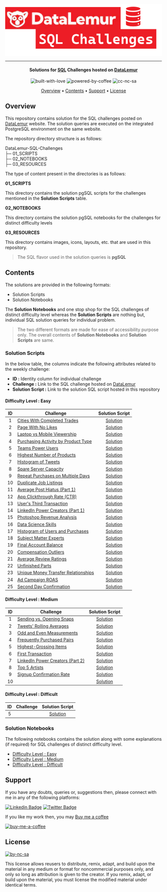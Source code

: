![Project Logo][project_logo]

---

<h4 align="center">Solutions for <a href="" target="_blank">SQL</a> Challenges hosted on <a href="https://datalemur.com/" target="_blank">DataLemur</a> </h4>

<p align='center'>
<img src="https://i.ibb.co/KxfMMsP/built-with-love.png" alt="built-with-love" border="0">
<img src="https://i.ibb.co/MBDK1Pk/powered-by-coffee.png" alt="powered-by-coffee" border="0">
<img src="https://i.ibb.co/CtGqhQH/cc-nc-sa.png" alt="cc-nc-sa" border="0">
</p>

<p align="center">
  <a href="#overview">Overview</a> •
  <a href="#contents">Contents</a> •
  <a href="#support">Support</a> •
  <a href="#license">License</a>
</p>

## Overview

This repository contains solution for the SQL challenges posted on [DataLemur][website_link] website. The solution queries are executed on the integrated PostgreSQL environment on the same website.

The repository directory structure is as follows:

DataLemur-SQL-Challenges<br>
├─ 01_SCRIPTS<br>
├─ 02_NOTEBOOKS<br>
├─ 03_RESOURCES<br>

The type of content present in the directories is as follows:

**01_SCRIPTS**

This directory contains the solution pgSQL scripts for the challenges mentioned in the **Solution Scripts** table.

**02_NOTEBOOKS**

This directory contains the solution pgSQL notebooks for the challenges for distinct difficulty levels

**03_RESOURCES**

This directory contains images, icons, layouts, etc. that are used in this repository.

> The SQL flavor used in the solution queries is **pgSQL**

## Contents

The solutions are provided in the following formats:

- Solution Scripts
- Solution Notebooks

The **Solution Notebooks** and one stop shop for the SQL challenges of distinct difficulty level whereas the **Solution Scripts** are nothing but, individual SQL solution queries for individual problem.

> The two different formats are made for ease of accessibility purpose only. The overall contents of **Solution Notebooks** and **Solution Scripts** are same.

### Solution Scripts

In the below table, the columns indicate the following attributes related to the weekly challenge:

- **ID :** Identity column for individual challenge
- **Challenge :** Link to the SQL challenge hosted on [DataLemur][website_link]
- **Solution Script :** Link to the solution SQL script hosted in this repository

#### Difficulty Level : Easy

| ID | Challenge | Solution Script |
|:------:|------------|:---------:|
| 1 | [Cities With Completed Trades](https://datalemur.com/questions/completed-trades) | [Solution](01_SCRIPTS/01_easy_robinhood_cities_with_completed_trades.sql)
| 2 | [Page With No Likes](https://datalemur.com/questions/sql-page-with-no-likes) | [Solution](01_SCRIPTS/02_easy_facebook_page_with_no_likes.sql)
| 3 | [Laptop vs Mobile Viewership](https://datalemur.com/questions/laptop-mobile-viewership) | [Solution](01_SCRIPTS/03_easy_nyt_laptop_vs_mobile_viewership.sql)
| 4 | [Purchasing Activity by Product Type](https://datalemur.com/questions/sql-purchasing-activity) | [Solution](01_SCRIPTS/04_easy_amazon_purchasing_activity_by_product_type.sql)
| 5 | [Teams Power Users](https://datalemur.com/questions/teams-power-users) | [Solution](01_SCRIPTS/05_easy_microsoft_teams_power_users.sql)
| 6 | [Highest Number of Products](https://datalemur.com/questions/sql-highest-products) | [Solution](01_SCRIPTS/06_easy_ebay_highest_number_of_products.sql)
| 7 | [Histogram of Tweets](https://datalemur.com/questions/sql-histogram-tweets) | [Solution](01_SCRIPTS/07_easy_twitter_histogram_of_tweets.sql)
| 8 | [Spare Server Capacity](https://datalemur.com/questions/sql-spare-server-capacity) | [Solution](01_SCRIPTS/08_easy_microsoft_spare_server_capacity.sql)
| 9 | [Repeat Purchases on Multiple Days](https://datalemur.com/questions/sql-repeat-purchases) | [Solution](01_SCRIPTS/09_easy_stitchfix_repeat_purchases_on_multiple_days.sql)
| 10 | [Duplicate Job Listings](https://datalemur.com/questions/duplicate-job-listings) | [Solution](01_SCRIPTS/10_easy_linkedin_duplicate_job_listings.sql)
| 11 | [Average Post Hiatus (Part 1)](https://datalemur.com/questions/sql-average-post-hiatus-1) | [Solution](01_SCRIPTS/11_easy_facebook_average_post_hiatus_part_1.sql)
| 12 | [App Clickthrough Rate (CTR)](https://datalemur.com/questions/sql-app-ctr) | [Solution](01_SCRIPTS/12_easy_facebook_app_clickthrough_rate_ctr_.sql)
| 13 | [User's Third Transaction](https://datalemur.com/questions/sql-third-transaction) | [Solution](01_SCRIPTS/13_easy_uber_users_third_transaction.sql)
| 14 | [LinkedIn Power Creators (Part 1)](https://datalemur.com/questions/linkedin-power-creators) | [Solution](01_SCRIPTS/14_easy_linkedin_linkedin_power_creators_part_1_.sql)
| 15 | [Photoshop Revenue Analysis](https://datalemur.com/questions/photoshop-revenue-analysis) | [Solution](01_SCRIPTS/15_easy_adobe_photoshop_revenue_analysis.sql)
| 16 | [Data Science Skills](https://datalemur.com/questions/matching-skills) | [Solution](01_SCRIPTS/16_easy_linkedin_data_science_skills.sql)
| 17 | [Histogram of Users and Purchases](https://datalemur.com/questions/histogram-users-purchases) | [Solution](01_SCRIPTS/17_easy_walmart_histogram_of_users_and_purchases.sql)
| 18 | [Subject Matter Experts](https://datalemur.com/questions/subject-matter-experts) | [Solution](01_SCRIPTS/18_easy_accenture_subject_matter_experts.sql)
| 19 | [Final Account Balance](https://datalemur.com/questions/final-account-balance) | [Solution](01_SCRIPTS/19_easy_paypal_final_account_balance.sql)
| 20 | [Compensation Outliers](https://datalemur.com/questions/compensation-outliers) | [Solution](01_SCRIPTS/20_easy_accenture_compensation_outliers.sql)
| 21 | [Average Review Ratings](https://datalemur.com/questions/sql-avg-review-ratings) | [Solution](01_SCRIPTS/21_easy_amazon_average_review_ratings.sql)
| 22 | [Unfinished Parts](https://datalemur.com/questions/tesla-unfinished-parts) | [Solution](01_SCRIPTS/22_easy_tesla_unfinished_parts.sql)
| 23 | [Unique Money Transfer Relationships](https://datalemur.com/questions/money-transfer-relationships) | [Solution](01_SCRIPTS/23_easy_paypal_unique_money_transfer_relationships.sql)
| 24 | [Ad Campaign ROAS](https://datalemur.com/questions/ad-campaign-roas) | [Solution](01_SCRIPTS/24_easy_google_ad_campaign_roas.sql)
| 25 | [Second Day Confirmation](https://datalemur.com/questions/second-day-confirmation) | [Solution](01_SCRIPTS/25_easy_tiktok_second_day_confirmation.sql)

#### Difficulty Level : Medium

| ID | Challenge | Solution Script |
|:------:|------------|:---------:|
| 1 | [Sending vs. Opening Snaps](https://datalemur.com/questions/time-spent-snaps) | [Solution](01_SCRIPTS/26_medium_snapchat_sending_vs_opening_snaps.sql)
| 2 | [Tweets' Rolling Averages](https://datalemur.com/questions/rolling-average-tweets) | [Solution](01_SCRIPTS/27_medium_twitter_tweets_rolling_averages.sql)
| 3 | [Odd and Even Measurements](https://datalemur.com/questions/odd-even-measurements) | [Solution](01_SCRIPTS/28_medium_google_odd_and_even_measurements.sql)
| 4 | [Frequently Purchased Pairs](https://datalemur.com/questions/frequently-purchased-pairs) | [Solution](01_SCRIPTS/29_medium_walmart_frequently_purchased_pairs.sql)
| 5 | [Highest-Grossing Items](https://datalemur.com/questions/sql-highest-grossing) | [Solution](01_SCRIPTS/30_medium_amazon_highest_grossing_items.sql)
| 6 | [First Transaction](https://datalemur.com/questions/sql-first-transaction) | [Solution](01_SCRIPTS/31_medium_etsy_first_transaction.sql)
| 7 | [LinkedIn Power Creators (Part 2)](https://datalemur.com/questions/linkedin-power-creators-part2) | [Solution](01_SCRIPTS/32_medium_linkedin_linkedin_power_creators_part_2_.sql)
| 8 | [Top 5 Artists](https://datalemur.com/questions/top-fans-rank) | [Solution](01_SCRIPTS/33_medium_spotify_top_5_artists.sql)
| 9 | [Signup Confirmation Rate](https://datalemur.com/questions/signup-confirmation-rate) | [Solution](01_SCRIPTS/34_medium_tiktok_signup_confirmation_rate.sql)
| 10 | []() | [Solution](01_SCRIPTS)

#### Difficulty Level : Difficult

| ID | Challenge | Solution Script |
|:------:|------------|:---------:|
| 5 | []() | [Solution](01_SCRIPTS)

### Solution Notebooks

The following notebooks contains the solution along with some explanations (if required) for SQL challenges of distinct difficulty level.

- [Difficulty Level : Easy]()
- [Difficulty Level : Medium]()
- [Difficulty Level : Difficult]()

## Support

If you have any doubts, queries or, suggestions then, please connect with me in any of the following platforms:

[![Linkedin Badge][linkedinbadge]][linkedin] [![Twitter Badge][twitterbadge]][twitter]

If you like my work then, you may [Buy me a coffee][buy_me_a_coffee]

<a href="https://www.buymeacoffee.com/quantumudit" target="_blank">
<img src="https://i.ibb.co/9cyrq6m/buy-me-a-coffee.png" alt="buy-me-a-coffee" border="0" width="170" height="50">
</a>

## License

<a href = 'https://creativecommons.org/licenses/by-nc-sa/4.0/' target="_blank">
    <img src="https://i.ibb.co/mvmWGkm/by-nc-sa.png" alt="by-nc-sa" border="0" width="88" height="31">
</a>

This license allows reusers to distribute, remix, adapt, and build upon the material in any medium or format for noncommercial purposes only, and only so long as attribution is given to the creator. If you remix, adapt, or build upon the material, you must license the modified material under identical terms.

<!-- Image Links -->

[project_logo]: 03_RESOURCES/project_cover_image.png

<!-- External Links -->

[website_link]: https://datalemur.com/

<!-- Profile Links -->

[linkedin]: https://www.linkedin.com/in/uditkumarchatterjee/
[twitter]: https://twitter.com/quantumudit
[buy_me_a_coffee]: https://www.buymeacoffee.com/quantumudit

<!-- Shields Profile Links -->

[linkedinbadge]: https://img.shields.io/badge/-uditkumarchatterjee-0e76a8?style=flat&labelColor=0e76a8&logo=linkedin&logoColor=white
[twitterbadge]: https://img.shields.io/badge/-@quantumudit-1ca0f1?style=flat&labelColor=1ca0f1&logo=twitter&logoColor=white&link=https://twitter.com/quantumudit
